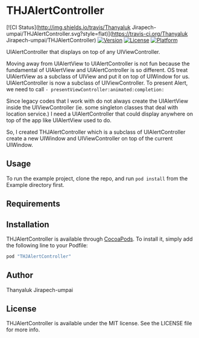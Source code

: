 # THJAlertController

[![CI Status](http://img.shields.io/travis/Thanyaluk Jirapech-umpai/THJAlertController.svg?style=flat)](https://travis-ci.org/Thanyaluk Jirapech-umpai/THJAlertController)
[![Version](https://img.shields.io/cocoapods/v/THJAlertController.svg?style=flat)](http://cocoapods.org/pods/THJAlertController)
[![License](https://img.shields.io/cocoapods/l/THJAlertController.svg?style=flat)](http://cocoapods.org/pods/THJAlertController)
[![Platform](https://img.shields.io/cocoapods/p/THJAlertController.svg?style=flat)](http://cocoapods.org/pods/THJAlertController)

UIAlertController that displays on top of any UIViewController.

Moving away from UIAlertView to UIAlertController is not fun because the fundamental of UIAlertView and UIAlertController is so different. OS treat UIAlertView as a subclass of UIView and put it on top of UIWindow for us. UIAlertController is now a subclass of UIViewController. To present Alert, we need to call `- presentViewController:animated:completion:`

Since legacy codes that I work with do not always create the UIAlertView inside the UIViewController (ie. some singleton classes that deal with location service.) I need a UIAlertController that could display anywhere on top of the app like UIAlertView used to do. 

So, I created THJAlertController which is a subclass of UIAlertController create a new UIWindow and UIViewController on top of the current UIWindow.

## Usage

To run the example project, clone the repo, and run `pod install` from the Example directory first.

## Requirements

## Installation

THJAlertController is available through [CocoaPods](http://cocoapods.org). To install
it, simply add the following line to your Podfile:

```ruby
pod "THJAlertController"
```

## Author

Thanyaluk Jirapech-umpai

## License

THJAlertController is available under the MIT license. See the LICENSE file for more info.
